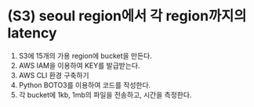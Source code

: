 # (S3) seoul region에서 각 region까지의 latency

  1. S3에 15개의 가용 region에 bucket을 만든다.
  2. AWS IAM을 이용하여 KEY를 발급받는다.
  3. AWS CLI 환경 구축하기
  4. Python BOTO3를 이용하여 코드를 작성한다.
  5. 각 bucket에 1kb, 1mb의 파일을 전송하고, 시간을 측정한다.
